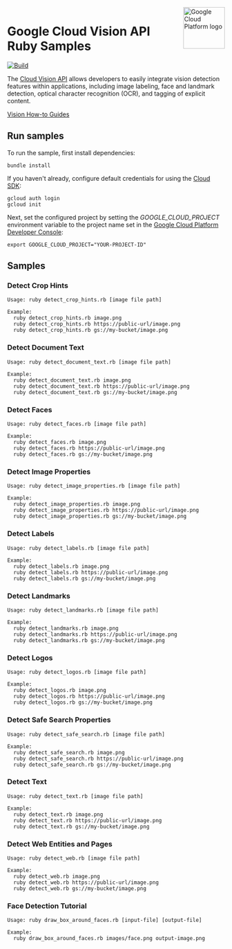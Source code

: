 <img src="https://avatars2.githubusercontent.com/u/2810941?v=3&s=96" alt="Google Cloud Platform logo" title="Google Cloud Platform" align="right" height="96" width="96"/>

# Google Cloud Vision API Ruby Samples

[![Build](https://storage.googleapis.com/cloud-docs-samples-badges/GoogleCloudPlatform/ruby-docs-samples/vision.svg)]()

The [Cloud Vision API][vision_docs] allows developers to easily integrate vision
detection features within applications, including image labeling, face and
landmark detection, optical character recognition (OCR), and tagging of explicit
content.

[vision_docs]: https://cloud.google.com/vision/docs/

[Vision How-to Guides](https://cloud.google.com/vision/docs/how-to)

## Run samples

To run the sample, first install dependencies:

    bundle install

If you haven't already, configure default credentials for using the
[Cloud SDK](https://cloud.google.com/sdk/):

    gcloud auth login
    gcloud init

Next, set the configured project by setting the *GOOGLE_CLOUD_PROJECT*
environment variable to the project name set in the
[Google Cloud Platform Developer Console](https://console.cloud.google.com):

    export GOOGLE_CLOUD_PROJECT="YOUR-PROJECT-ID"

## Samples

### Detect Crop Hints

    Usage: ruby detect_crop_hints.rb [image file path]

    Example:
      ruby detect_crop_hints.rb image.png
      ruby detect_crop_hints.rb https://public-url/image.png
      ruby detect_crop_hints.rb gs://my-bucket/image.png

### Detect Document Text

    Usage: ruby detect_document_text.rb [image file path]

    Example:
      ruby detect_document_text.rb image.png
      ruby detect_document_text.rb https://public-url/image.png
      ruby detect_document_text.rb gs://my-bucket/image.png

### Detect Faces

    Usage: ruby detect_faces.rb [image file path]

    Example:
      ruby detect_faces.rb image.png
      ruby detect_faces.rb https://public-url/image.png
      ruby detect_faces.rb gs://my-bucket/image.png

### Detect Image Properties

    Usage: ruby detect_image_properties.rb [image file path]

    Example:
      ruby detect_image_properties.rb image.png
      ruby detect_image_properties.rb https://public-url/image.png
      ruby detect_image_properties.rb gs://my-bucket/image.png

### Detect Labels

    Usage: ruby detect_labels.rb [image file path]

    Example:
      ruby detect_labels.rb image.png
      ruby detect_labels.rb https://public-url/image.png
      ruby detect_labels.rb gs://my-bucket/image.png

### Detect Landmarks

    Usage: ruby detect_landmarks.rb [image file path]

    Example:
      ruby detect_landmarks.rb image.png
      ruby detect_landmarks.rb https://public-url/image.png
      ruby detect_landmarks.rb gs://my-bucket/image.png

### Detect Logos

    Usage: ruby detect_logos.rb [image file path]

    Example:
      ruby detect_logos.rb image.png
      ruby detect_logos.rb https://public-url/image.png
      ruby detect_logos.rb gs://my-bucket/image.png

### Detect Safe Search Properties

    Usage: ruby detect_safe_search.rb [image file path]

    Example:
      ruby detect_safe_search.rb image.png
      ruby detect_safe_search.rb https://public-url/image.png
      ruby detect_safe_search.rb gs://my-bucket/image.png

### Detect Text

    Usage: ruby detect_text.rb [image file path]

    Example:
      ruby detect_text.rb image.png
      ruby detect_text.rb https://public-url/image.png
      ruby detect_text.rb gs://my-bucket/image.png

### Detect Web Entities and Pages

    Usage: ruby detect_web.rb [image file path]

    Example:
      ruby detect_web.rb image.png
      ruby detect_web.rb https://public-url/image.png
      ruby detect_web.rb gs://my-bucket/image.png

### Face Detection Tutorial

    Usage: ruby draw_box_around_faces.rb [input-file] [output-file]

    Example:
      ruby draw_box_around_faces.rb images/face.png output-image.png
